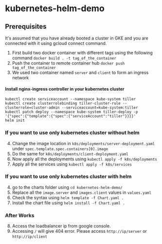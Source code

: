 # kubernetes-helm-demo

## Prerequisites
It's assumed that you have already booted a cluster in GKE and you are connected with it using gcloud connect command.


1. First build two docker container with different tags using the following command `docker build . -t tag_of_the_container`
2. Push the container to remote container hub `docker push tag_of_the_container`
3. We used two container named `server` and `client` to form an ingress network

#### Install nginx-ingress controller in your kubernetes cluster 
```
kubectl create serviceaccount --namespace kube-system tiller
kubectl create clusterrolebinding tiller-cluster-rule --clusterrole=cluster-admin --serviceaccount=kube-system:tiller
kubectl patch deploy --namespace kube-system tiller-deploy -p '{"spec":{"template":{"spec":{"serviceAccount":"tiller"}}}}'
helm init
```

### If you want to use only kubernetes cluster without helm
4. Change the image location in `k8s/deployments/server-deployment.yaml` under `spec.template.spec.containers[0].image`
5. Do the same for `k8s/deployments/client-deployment.yaml`
6. Now apply all the deployments using `kubectl apply -f k8s/deployments`
7. Apply all the services using `kubectl apply -f k8s/services`

### If you want to use only kubernetes cluster with helm
4. go to the charts folder using `cd kubernetes-helm-demo/`
5. Replace all the `image.server` and `images.client` values in `values.yaml`
6. Check the syntax using `helm template -f Chart.yaml .`
7. Install the chart file using `helm install -f Chart.yaml .`


### After Works
8. Access the loadbalancer ip from google console.
9. Accessing `/` will give 404 error. Please access `http://ip/server` or `http://ip/client`

